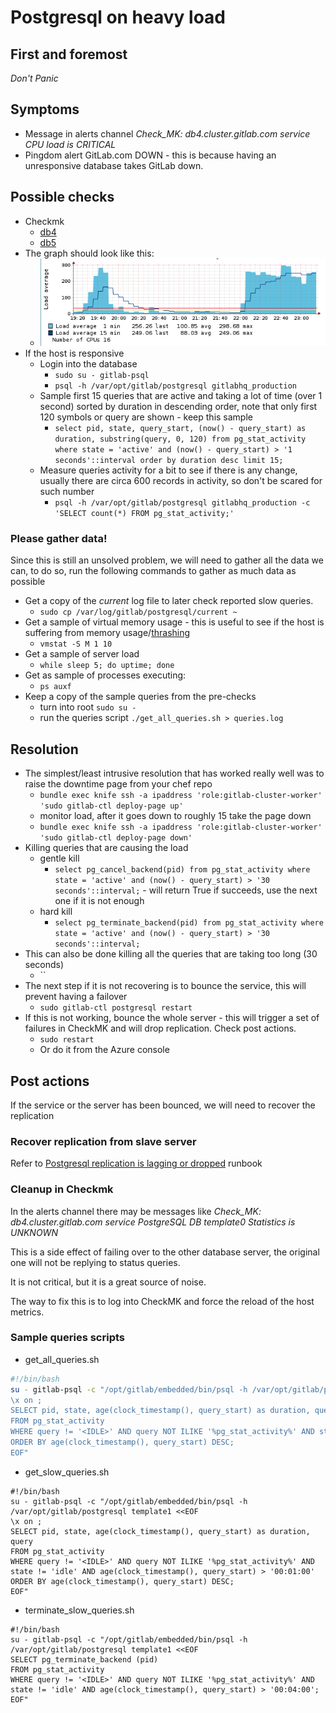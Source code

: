 # Postgresql on heavy load

## First and foremost

*Don't Panic*

## Symptoms

* Message in alerts channel _Check_MK: db4.cluster.gitlab.com service CPU load is CRITICAL_
* Pingdom alert GitLab.com DOWN - this is because having an unresponsive database takes GitLab down.

## Possible checks

* Checkmk
  * [db4](https://checkmk.gitlap.com/gitlab/pnp4nagios/index.php/graph?host=db4.cluster.gitlab.com&srv=CPU_load&theme=multisite&baseurl=../check_mk/)
  * [db5](https://checkmk.gitlap.com/gitlab/pnp4nagios/index.php/graph?host=db5.cluster.gitlab.com&srv=CPU_load&theme=multisite&baseurl=../check_mk/)
* The graph should look like this:
  * ![Heavy load on postgresql](img/postgresql-heavy-load.png)
* If the host is responsive
  * Login into the database
    * `sudo su - gitlab-psql`
    * `psql -h /var/opt/gitlab/postgresql gitlabhq_production`
  * Sample first 15 queries that are active and taking a lot of time (over 1 second) sorted by duration in descending order, note that only first 120 symbols or query are shown - keep this sample
    * `select pid, state, query_start, (now() - query_start) as duration, substring(query, 0, 120) from pg_stat_activity where state = 'active' and (now() - query_start) > '1 seconds'::interval order by duration desc limit 15;`
  * Measure queries activity for a bit to see if there is any change, usually there are circa 600 records in activity, so don't be scared for such number
    * `psql -h /var/opt/gitlab/postgresql gitlabhq_production -c 'SELECT count(*) FROM pg_stat_activity;'`

### Please gather data!

Since this is still an unsolved problem, we will need to gather all the data we can, to do so, run the following commands to gather as much data as possible

* Get a copy of the _current_ log file to later check reported slow queries.
  * `sudo cp /var/log/gitlab/postgresql/current ~`
* Get a sample of virtual memory usage - this is useful to see if the host is suffering from memory usage/[thrashing](https://en.wikipedia.org/wiki/Thrashing_\(computer_science\))
  * `vmstat -S M 1 10`
* Get a sample of server load
  * `while sleep 5; do uptime; done`
* Get as sample of processes executing:
  * `ps auxf`
* Keep a copy of the sample queries from the pre-checks
  * turn into root `sudo su -`
  * run the queries script `./get_all_queries.sh > queries.log`

## Resolution

* The simplest/least intrusive resolution that has worked really well was to raise the downtime page from your chef repo
  * `bundle exec knife ssh -a ipaddress 'role:gitlab-cluster-worker' 'sudo gitlab-ctl deploy-page up'`
  * monitor load, after it goes down to roughly 15 take the page down
  * `bundle exec knife ssh -a ipaddress 'role:gitlab-cluster-worker' 'sudo gitlab-ctl deploy-page down'`
* Killing queries that are causing the load
  * gentle kill
    * `select pg_cancel_backend(pid) from pg_stat_activity where state = 'active' and (now() - query_start) > '30 seconds'::interval;` - will return True if succeeds, use the next one if it is not enough
  * hard kill
    * `select pg_terminate_backend(pid) from pg_stat_activity where state = 'active' and (now() - query_start) > '30 seconds'::interval;`
* This can also be done killing all the queries that are taking too long (30 seconds)
  * ``
* The next step if it is not recovering is to bounce the service, this will prevent having a failover
  * `sudo gitlab-ctl postgresql restart`
* If this is not working, bounce the whole server - this will trigger a set of failures in CheckMK and will drop replication. Check post actions.
  * `sudo restart`
  * Or do it from the Azure console

## Post actions

If the service or the server has been bounced, we will need to recover the replication

### Recover replication from slave server

Refer to [Postgresql replication is lagging or dropped](troubleshooting/postgresql_replication.md) runbook

### Cleanup in Checkmk

In the alerts channel there may be messages like _Check_MK: db4.cluster.gitlab.com service PostgreSQL DB template0 Statistics is UNKNOWN_

This is a side effect of failing over to the other database server, the original one will not be replying to status queries.

It is not critical, but it is a great source of noise.

The way to fix this is to log into CheckMK and force the reload of the host metrics.

### Sample queries scripts

* get_all_queries.sh
``` bash
#!/bin/bash
su - gitlab-psql -c "/opt/gitlab/embedded/bin/psql -h /var/opt/gitlab/postgresql template1 <<EOF
\x on ;
SELECT pid, state, age(clock_timestamp(), query_start) as duration, query
FROM pg_stat_activity
WHERE query != '<IDLE>' AND query NOT ILIKE '%pg_stat_activity%' AND state != 'idle'
ORDER BY age(clock_timestamp(), query_start) DESC;
EOF"
```

* get_slow_queries.sh
```
#!/bin/bash
su - gitlab-psql -c "/opt/gitlab/embedded/bin/psql -h /var/opt/gitlab/postgresql template1 <<EOF
\x on ;
SELECT pid, state, age(clock_timestamp(), query_start) as duration, query
FROM pg_stat_activity
WHERE query != '<IDLE>' AND query NOT ILIKE '%pg_stat_activity%' AND state != 'idle' AND age(clock_timestamp(), query_start) > '00:01:00'
ORDER BY age(clock_timestamp(), query_start) DESC;
EOF"
```

* terminate_slow_queries.sh
```
#!/bin/bash
su - gitlab-psql -c "/opt/gitlab/embedded/bin/psql -h /var/opt/gitlab/postgresql template1 <<EOF
SELECT pg_terminate_backend (pid)
FROM pg_stat_activity
WHERE query != '<IDLE>' AND query NOT ILIKE '%pg_stat_activity%' AND state != 'idle' AND age(clock_timestamp(), query_start) > '00:04:00';
EOF"
```
